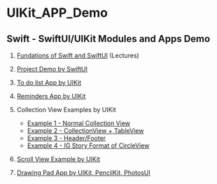 # UIKit_APP_Demo
## Swift - SwiftUI/UIKit Modules and Apps Demo

1. [Fundations of Swift and SwiftUI](https://github.com/1tongp/UIKit_APP_Demo/tree/main/swift_prac) (Lectures)

2. [Project Demo by SwiftUI](https://github.com/1tongp/UIKit_APP_Demo/tree/main/swift_prac/pracDemo)

3. [To do list App by UIKit](https://github.com/1tongp/UIKit_APP_Demo/tree/main/TODO_List_App)

4. [Reminders App by UIKit](https://github.com/1tongp/UIKit_APP_Demo/tree/main/Reminders_App)

5. Collection View Examples by UIKit

    - [Example 1 - Normal Collection View](https://github.com/1tongp/UIKit_APP_Demo/tree/main/Collection%20View%201)
    - [Example 2 - CollectionView + TableView](https://github.com/1tongp/UIKit_APP_Demo/tree/main/Collection%20View%202)
    - [Example 3 - Header/Footer](https://github.com/1tongp/UIKit_APP_Demo/tree/main/Collection%20View%203)
    - [Example 4 - IG Story Format of CircleView](https://github.com/1tongp/UIKit_APP_Demo/tree/main/Collection%20View%204)
    
6. [Scroll View Example by UIKit](https://github.com/1tongp/UIKit_APP_Demo/tree/main/Scroll%20View/ScrollViewTest)
7. [Drawing Pad App by UIKit, PencilKit, PhotosUI](https://github.com/1tongp/UIKit_APP_Demo/tree/main/Drawing_App/Drawing_APP)
